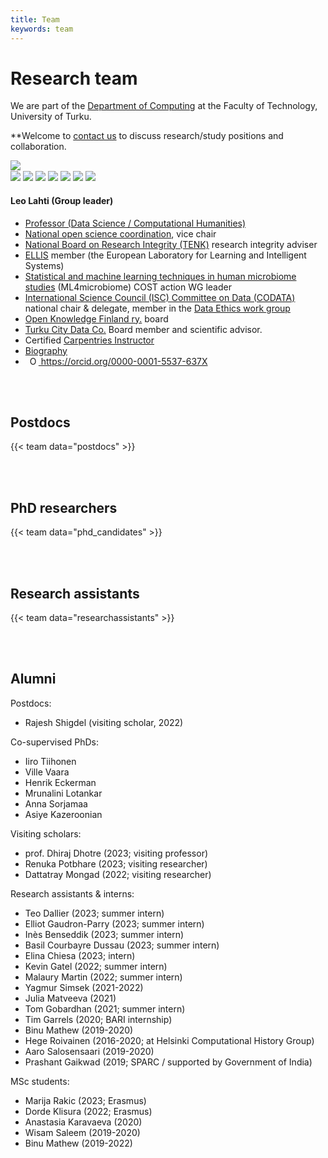 ```yaml
---
title: Team
keywords: team
---
```


# Research team

We are part of the [Department of Computing](https://www.utu.fi/en/university/faculty-of-technology/computing) at the Faculty of Technology, University of Turku. 

**Welcome to [contact us](../contact/) to discuss research/study positions and collaboration.

<!--** Currently open positions are listed [here](../recruit/). We will do our best but cannot guarantee to respond to all contacts. -->

<div class="col-sm-12 clearfix">

  <div class="col-sm-3 clearfix" width="400px"> 
    <img src="../img/teampic/leo_sci_crop.jpg" class="img-responsive lahti" style="float: left"/><br/>
    <div class="links-leo">
      <a href="https://twitter.com/antagomir"><img class="twitter-logo" src="../img/twitter-logo.png"/></a>
      <a href="https://github.com/openresearchlabs/"><img class="github-logo" src="../img/logo-github.png"/></a>
      <a href="https://orcid.org/0000-0001-5537-637X"><img class="orcid-logo" src="../img/orcid-logo.png"/></a>      
      <a href="https://scholar.google.com/citations?hl=en&user=mjjV-AoAAAAJ"><img class="google-scholar-logo" src="../img/google-scholar-logo.png"/></a>     
      <a href="https://publons.com/researcher/246930/leo-lahti"><img class="publon-logo" src="../img/publon-logo.png"/></a>
      <a href="https://www.ncbi.nlm.nih.gov/myncbi/1LcO5Ior1p-5d/bibliography/public/"><img class="nih-logo" src="../img/nih-logo.png"/></a>
      <a href="https://profiles.impactstory.org/u/0000-0001-5537-637X"><img class="impactstory-logo" src="../img/impactstory.png"/></a>
    </div>
  </div>

<!--  <a href="http://orcid.org/0000-0001-5537-637X"><img src='../img/orcid_qrcode_leolahti.png' title='Leo Lahti ORCID QR code 0000-0001-5537-637X' alt='ORCID: 0000-0001-5537-637X' width='33%'/></a> <a href="https://twitter.com/antagomir"><img src='../img/twitter.jpeg' title='antagomir@twitter' alt='https://twitter.com/antagomir' width='25%'/></a> -->
  
  <h4>Leo Lahti (Group leader)</h4>

  <ul style="overflow: hidden">
    <li><a href="https://www.utu.fi/en/people/leo-lahti">Professor (Data Science / Computational Humanities)</a></li>
    <li> <a href="https://avointiede.fi/fi/koordinaatio">National open science coordination</a>, vice chair</li>
    <li><a href="https://tenk.fi/en/research-misconduct/research-integrity-advisers">National Board on Research Integrity (TENK)</a> research integrity adviser</li>    
    <!--<li>Director, Turku Center for Computational Humanities</li>-->
    <li><a href="https://ellis.eu/">ELLIS</a> member (the European Laboratory for Learning and Intelligent Systems)
    <li><a href="https://www.ml4microbiome.eu">Statistical and machine learning techniques in human microbiome studies</a> (ML4microbiome) COST action WG leader</li>
    <li><a href="https://codata.org/finland/">International Science Council (ISC) Committee on Data (CODATA)</a> national chair & delegate, member in the <a href="https://codata.org/initiatives/working-groups/data-ethics/">Data Ethics work group</a></li>
    <li><a href="https://www.okf.fi/">Open Knowledge Finland ry.</a> board</li>    
    <!--<li> <a href="http://www.tkts.fi/etusivu">Finnish Society for Computer Science</a> board</li>-->
    <li><a href="https://turkucitydata.fi">Turku City Data Co.</a> Board member and scientific advisor.</li>  
    <!--<li><a href="https://blueprintgenetics.com">Blueprint Genetics</a>. Scientific Advisor (AI & ML)</li>-->
    <!--<li><a href="http://www.helsinki.fi/computational-history">Helsinki Computational History Group</a> founding member</li>-->
    <!--<li><a href="http://fi.okfn.org/wg/openscience/">Open Science work group</a>, OKF Finland. Founding member.</li>-->
    <li> Certified <a href="https://carpentries.org/">Carpentries Instructor</a>
    <li><a href="../bio_lahti">Biography</a></li>
    <li> <a
    id="cy-effective-orcid-url"
    class="underline"
     href="https://orcid.org/0000-0001-5537-637X"
     target="orcid.widget"
     rel="me noopener noreferrer"
     style="vertical-align: top">
     <img
        src="https://orcid.org/sites/default/files/images/orcid_16x16.png"
        style="width: 1em; margin-inline-start: 0.5em"
        alt="ORCID iD icon"/>
      https://orcid.org/0000-0001-5537-637X
    </a></li>
  </ul>
</div>

<br><br>

<!-- 
INFO for following sections: Postdocs, PhD candidates, Research assistants

Edit/add team member info in ./data/team/postdocs.yaml etc.
Add pictures in folder ./static/img/teampic 
(the format for relative URL is: "../img/teampic/[YOUR_PHOTO].jpg")

To make changes that affect all items, see following items:
./themes/hugo-universal-theme/layouts/partials/team_partial.html
./themes/hugo-universal-theme/layouts/shortcodes/team.html

Edit item styles (.flex-container, .flex-item-*) in:
./themes/hugo-universal-theme/static/css/style.default.css
-->

## Postdocs

{{< team data="postdocs" >}}

<br><br>

## PhD researchers

{{< team data="phd_candidates" >}}

<br><br>

<!--
## PhD researchers, co-supervised

The affiliation for the co-supervised PhD candidates indicated in parentheses.

{{< team data="phd_cosupervised" >}}

<br><br>
-->

## Research assistants

{{< team data="researchassistants" >}}

<br><br>

## Alumni

Postdocs:
- Rajesh Shigdel (visiting scholar, 2022)

<!--
Co-supervised PhDs:
- Felix Vaura
- Joonatan Palmu
- Anna Aatsinki (University of Turku, 2021; with <a href="https://sites.utu.fi/finnbrain/en/" target="_blank">Finnbrain</a>)
- Sudarshan Shetty (Wageningen University, 2019; with Willem M de Vos)
-->

Co-supervised PhDs:
- Iiro Tiihonen
- Ville Vaara
- Henrik Eckerman
- Mrunalini Lotankar
- Anna Sorjamaa
- Asiye Kazeroonian

Visiting scholars:
- prof. Dhiraj Dhotre (2023; visiting professor)
- Renuka Potbhare (2023; visiting researcher)
- Dattatray Mongad (2022; visiting researcher)

Research assistants & interns:
- Teo Dallier (2023; summer intern)
- Elliot Gaudron-Parry (2023; summer intern)
- Inès Benseddik (2023; summer intern)
- Basil Courbayre Dussau (2023; summer intern)
- Elina Chiesa (2023; intern)
- Kevin Gatel (2022; summer intern)
- Malaury Martin (2022; summer intern)
- Yagmur Simsek (2021-2022)
- Julia Matveeva (2021)
- Tom Gobardhan (2021; summer intern)
- Tim Garrels (2020; BARI internship)
- Binu Mathew (2019-2020)
- Hege Roivainen (2016-2020; at Helsinki Computational History Group)
- Aaro Salosensaari (2019-2020)
- Prashant Gaikwad (2019; SPARC / supported by Government of India)

MSc students:
- Marija Rakic (2023; Erasmus)
- Dorde Klisura (2022; Erasmus)
- Anastasia Karavaeva (2020)
- Wisam Saleem (2019-2020)
- Binu Mathew (2019-2022)

<!-- - Emma Gheysen (KU Leuven, BE 2021; with Prof. Karoline Faust)-->
<!-- - Leila Paquay (KU Leuven, Belgium, 2018)-->
<!-- - Marnix Denys (KU Leuven, BE 2017; with Prof. Jeroen Raes)-->
<!-- - Tineka Blake (Wageningen University; NL 2015; with Prof. Willem de Vos)-->
<!-- - Emilio Ugaldes Morales (Wageningen University; NL 2014; with Prof. Willem de Vos)-->


